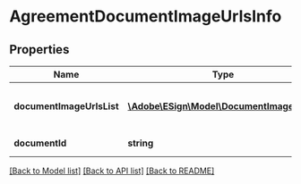 # AgreementDocumentImageUrlsInfo

## Properties
Name | Type | Description | Notes
------------ | ------------- | ------------- | -------------
**documentImageUrlsList** | [**\Adobe\ESign\Model\DocumentImageUrls[]**](DocumentImageUrls.md) | A list of documents image URLs. | [optional] 
**documentId** | **string** | Id of the document | [optional] 

[[Back to Model list]](../README.md#documentation-for-models) [[Back to API list]](../README.md#documentation-for-api-endpoints) [[Back to README]](../README.md)


